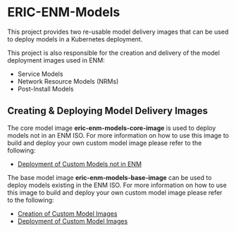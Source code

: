 # ERIC-ENM-Models

This project provides two re-usable model delivery images that can be used to deploy models in a Kubernetes deployment.

This project is also responsible for the creation and delivery of the model deployment images used in ENM:

* Service Models
* Network Resource Models (NRMs)
* Post-Install Models

## Creating & Deploying Model Delivery Images

The core model image **eric-enm-models-core-image** is used to deploy models not in an ENM ISO.
For more information on how to use this image to build and deploy your own custom model image please refer to the following:

* [Deployment of Custom Models not in ENM](/docs/DEPLOYMENT_OF_CUSTOM_MODELS_NOT_IN_ENM.md)


The base model image **eric-enm-models-base-image** can be used to deploy models existing in the ENM ISO.
For more information on how to use this image to build and deploy your own custom model image please refer to the following:

* [Creation of Custom Model Images](/docs/CREATE_CUSTOM_MODEL_IMAGES.md)
* [Deployment of Custom Model Images](/docs/DEPLOY_CUSTOM_MODEL_IMAGES.md)
